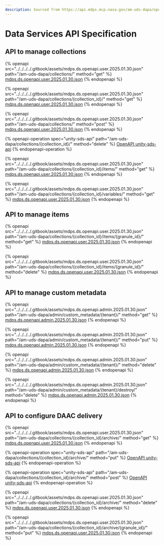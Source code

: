 ```yaml
---
description: Sourced from https://api.mdps.mcp.nasa.gov/am-uds-dapa/openapi/
---
```


# Data Services API Specification

## API to manage collections

{% openapi src="../../../../.gitbook/assets/mdps.ds.openapi.user.2025.01.30.json" path="/am-uds-dapa/collections/" method="get" %}
[mdps.ds.openapi.user.2025.01.30.json](../../../../.gitbook/assets/mdps.ds.openapi.user.2025.01.30.json)
{% endopenapi %}

{% openapi src="../../../../.gitbook/assets/mdps.ds.openapi.user.2025.01.30.json" path="/am-uds-dapa/collections/{collection_id}/" method="get" %}
[mdps.ds.openapi.user.2025.01.30.json](../../../../.gitbook/assets/mdps.ds.openapi.user.2025.01.30.json)
{% endopenapi %}

{% openapi src="../../../../.gitbook/assets/mdps.ds.openapi.user.2025.01.30.json" path="/am-uds-dapa/collections/" method="post" %}
[mdps.ds.openapi.user.2025.01.30.json](../../../../.gitbook/assets/mdps.ds.openapi.user.2025.01.30.json)
{% endopenapi %}

{% openapi-operation spec="unity-sds-api" path="/am-uds-dapa/collections/{collection_id}/" method="delete" %}
[OpenAPI unity-sds-api](https://gitbook-x-prod-openapi.4401d86825a13bf607936cc3a9f3897a.r2.cloudflarestorage.com/raw/425adbcbbde81e093f43a179662ffa669fcb69784925ebc60290c82c939a47ac.txt?X-Amz-Algorithm=AWS4-HMAC-SHA256&X-Amz-Content-Sha256=UNSIGNED-PAYLOAD&X-Amz-Credential=dce48141f43c0191a2ad043a6888781c%2F20250626%2Fauto%2Fs3%2Faws4_request&X-Amz-Date=20250626T042957Z&X-Amz-Expires=172800&X-Amz-Signature=64c034ad908e16d9754826c3304850cf9037e978159fee61aa47d2f85002f282&X-Amz-SignedHeaders=host&x-amz-checksum-mode=ENABLED&x-id=GetObject)
{% endopenapi-operation %}

{% openapi src="../../../../.gitbook/assets/mdps.ds.openapi.user.2025.01.30.json" path="/am-uds-dapa/collections/{collection_id}/items/" method="get" %}
[mdps.ds.openapi.user.2025.01.30.json](../../../../.gitbook/assets/mdps.ds.openapi.user.2025.01.30.json)
{% endopenapi %}

{% openapi src="../../../../.gitbook/assets/mdps.ds.openapi.user.2025.01.30.json" path="/am-uds-dapa/collections/{collection_id}/variables/" method="get" %}
[mdps.ds.openapi.user.2025.01.30.json](../../../../.gitbook/assets/mdps.ds.openapi.user.2025.01.30.json)
{% endopenapi %}



## API to manage items&#x20;

{% openapi src="../../../../.gitbook/assets/mdps.ds.openapi.user.2025.01.30.json" path="/am-uds-dapa/collections/{collection_id}/items/{granule_id}/" method="get" %}
[mdps.ds.openapi.user.2025.01.30.json](../../../../.gitbook/assets/mdps.ds.openapi.user.2025.01.30.json)
{% endopenapi %}

{% openapi src="../../../../.gitbook/assets/mdps.ds.openapi.user.2025.01.30.json" path="/am-uds-dapa/collections/{collection_id}/items/{granule_id}/" method="delete" %}
[mdps.ds.openapi.user.2025.01.30.json](../../../../.gitbook/assets/mdps.ds.openapi.user.2025.01.30.json)
{% endopenapi %}

## API to manage custom metadata

{% openapi src="../../../../.gitbook/assets/mdps.ds.openapi.admin.2025.01.30.json" path="/am-uds-dapa/admin/custom_metadata/{tenant}/" method="get" %}
[mdps.ds.openapi.admin.2025.01.30.json](../../../../.gitbook/assets/mdps.ds.openapi.admin.2025.01.30.json)
{% endopenapi %}

{% openapi src="../../../../.gitbook/assets/mdps.ds.openapi.admin.2025.01.30.json" path="/am-uds-dapa/admin/custom_metadata/{tenant}/" method="put" %}
[mdps.ds.openapi.admin.2025.01.30.json](../../../../.gitbook/assets/mdps.ds.openapi.admin.2025.01.30.json)
{% endopenapi %}

{% openapi src="../../../../.gitbook/assets/mdps.ds.openapi.admin.2025.01.30.json" path="/am-uds-dapa/admin/custom_metadata/{tenant}/" method="delete" %}
[mdps.ds.openapi.admin.2025.01.30.json](../../../../.gitbook/assets/mdps.ds.openapi.admin.2025.01.30.json)
{% endopenapi %}

{% openapi src="../../../../.gitbook/assets/mdps.ds.openapi.admin.2025.01.30.json" path="/am-uds-dapa/admin/custom_metadata/{tenant}/destroy/" method="delete" %}
[mdps.ds.openapi.admin.2025.01.30.json](../../../../.gitbook/assets/mdps.ds.openapi.admin.2025.01.30.json)
{% endopenapi %}

## API to configure DAAC delivery&#x20;

{% openapi src="../../../../.gitbook/assets/mdps.ds.openapi.user.2025.01.30.json" path="/am-uds-dapa/collections/{collection_id}/archive/" method="get" %}
[mdps.ds.openapi.user.2025.01.30.json](../../../../.gitbook/assets/mdps.ds.openapi.user.2025.01.30.json)
{% endopenapi %}

{% openapi-operation spec="unity-sds-api" path="/am-uds-dapa/collections/{collection_id}/archive/" method="put" %}
[OpenAPI unity-sds-api](https://gitbook-x-prod-openapi.4401d86825a13bf607936cc3a9f3897a.r2.cloudflarestorage.com/raw/425adbcbbde81e093f43a179662ffa669fcb69784925ebc60290c82c939a47ac.txt?X-Amz-Algorithm=AWS4-HMAC-SHA256&X-Amz-Content-Sha256=UNSIGNED-PAYLOAD&X-Amz-Credential=dce48141f43c0191a2ad043a6888781c%2F20250626%2Fauto%2Fs3%2Faws4_request&X-Amz-Date=20250626T042957Z&X-Amz-Expires=172800&X-Amz-Signature=64c034ad908e16d9754826c3304850cf9037e978159fee61aa47d2f85002f282&X-Amz-SignedHeaders=host&x-amz-checksum-mode=ENABLED&x-id=GetObject)
{% endopenapi-operation %}

{% openapi-operation spec="unity-sds-api" path="/am-uds-dapa/collections/{collection_id}/archive/" method="post" %}
[OpenAPI unity-sds-api](https://gitbook-x-prod-openapi.4401d86825a13bf607936cc3a9f3897a.r2.cloudflarestorage.com/raw/425adbcbbde81e093f43a179662ffa669fcb69784925ebc60290c82c939a47ac.txt?X-Amz-Algorithm=AWS4-HMAC-SHA256&X-Amz-Content-Sha256=UNSIGNED-PAYLOAD&X-Amz-Credential=dce48141f43c0191a2ad043a6888781c%2F20250626%2Fauto%2Fs3%2Faws4_request&X-Amz-Date=20250626T042957Z&X-Amz-Expires=172800&X-Amz-Signature=64c034ad908e16d9754826c3304850cf9037e978159fee61aa47d2f85002f282&X-Amz-SignedHeaders=host&x-amz-checksum-mode=ENABLED&x-id=GetObject)
{% endopenapi-operation %}

{% openapi src="../../../../.gitbook/assets/mdps.ds.openapi.user.2025.01.30.json" path="/am-uds-dapa/collections/{collection_id}/archive/" method="delete" %}
[mdps.ds.openapi.user.2025.01.30.json](../../../../.gitbook/assets/mdps.ds.openapi.user.2025.01.30.json)
{% endopenapi %}

{% openapi src="../../../../.gitbook/assets/mdps.ds.openapi.user.2025.01.30.json" path="/am-uds-dapa/collections/{collection_id}/archive/{granule_id}/" method="put" %}
[mdps.ds.openapi.user.2025.01.30.json](../../../../.gitbook/assets/mdps.ds.openapi.user.2025.01.30.json)
{% endopenapi %}
